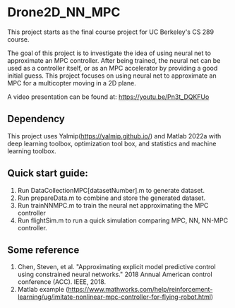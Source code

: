 # Drone2D_NN_MPC
This project starts as the final course project for UC Berkeley's CS 289 course. 

The goal of this project is to investigate the idea of using neural net to approximate an MPC controller. 
After being trained, the neural net can be used as a controller itself, or as an MPC accelerator by providing a good initial guess. 
This project focuses on using neural net to approximate an MPC for a multicopter moving in a 2D plane.

A video presentation can be found at: https://youtu.be/Pn3t_DQKFUo

## Dependency 
This project uses Yalmip(https://yalmip.github.io/) and Matlab 2022a with deep learning toolbox, optimization tool box, and statistics and machine learning toolbox.

## Quick start guide: 
1. Run DataCollectionMPC[datasetNumber].m to generate dataset. 
2. Run prepareData.m to combine and store the generated dataset. 
3. Run trainNNMPC.m to train the neural net approximating the MPC controller
4. Run flightSim.m to run a quick simulation comparing MPC, NN, NN-MPC controller. 

## Some reference
1. Chen, Steven, et al. "Approximating explicit model predictive control using constrained neural networks." 2018 Annual American control conference (ACC). IEEE, 2018.
2. Matlab example (https://www.mathworks.com/help/reinforcement-learning/ug/imitate-nonlinear-mpc-controller-for-flying-robot.html)
